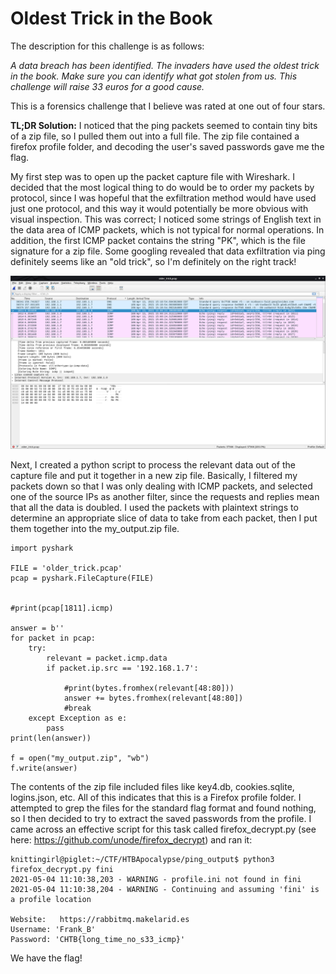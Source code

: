 # Oldest Trick in the Book

The description for this challenge is as follows:

*A data breach has been identified. The invaders have used the oldest trick in the book. Make sure you can identify what got stolen from us.
This challenge will raise 33 euros for a good cause.*

This is a forensics challenge that I believe was rated at one out of four stars. 

**TL;DR Solution:** I noticed that the ping packets seemed to contain tiny bits of a zip file, so I pulled them out into a full file. The zip file contained a firefox profile folder, and decoding the user's saved passwords gave me the flag.

My first step was to open up the packet capture file with Wireshark. I decided that the most logical thing to do would be to order my packets by protocol, since I was hopeful that the exfiltration method would have used just one protocol, and this way it would potentially be more obvious with visual inspection. This was correct; I noticed some strings of English text in the data area of ICMP packets, which is not typical for normal operations. In addition, the first ICMP packet contains the string "PK", which is the file signature for a zip file. Some googling revealed that data exfiltration via ping definitely seems like an "old trick", so I'm definitely on the right track!

![older_ICMP_exfil](screenshots/older_ICMP_exfil.png)

Next, I created a python script to process the relevant data out of the capture file and put it together in a new zip file. Basically, I filtered my packets down so that I was only dealing with ICMP packets, and selected one of the source IPs as another filter, since the requests and replies mean that all the data is doubled. I used the packets with plaintext strings to determine an appropriate slice of data to take from each packet, then I put them together into the my_output.zip file.

```
import pyshark

FILE = 'older_trick.pcap'
pcap = pyshark.FileCapture(FILE)


#print(pcap[1811].icmp)

answer = b''
for packet in pcap:
	try:
		relevant = packet.icmp.data
		if packet.ip.src == '192.168.1.7':
		
            #print(bytes.fromhex(relevant[48:80]))
			answer += bytes.fromhex(relevant[48:80])
			#break
	except Exception as e:
		pass
print(len(answer))

f = open("my_output.zip", "wb")
f.write(answer)
```

The contents of the zip file included files like key4.db, cookies.sqlite, logins.json, etc. All of this indicates that this is a Firefox profile folder. I attempted to grep the files for the standard flag format and found nothing, so I then decided to try to extract the saved passwords from the profile. I came across an effective script for this task called firefox_decrypt.py (see here: https://github.com/unode/firefox_decrypt) and ran it:
```
knittingirl@piglet:~/CTF/HTBApocalypse/ping_output$ python3 firefox_decrypt.py fini
2021-05-04 11:10:38,203 - WARNING - profile.ini not found in fini
2021-05-04 11:10:38,204 - WARNING - Continuing and assuming 'fini' is a profile location

Website:   https://rabbitmq.makelarid.es
Username: 'Frank_B'
Password: 'CHTB{long_time_no_s33_icmp}'

```

We have the flag!
